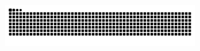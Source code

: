 <img src="https://raw.githubusercontent.com/AbuProgrammiy/AbuProgrammiy/output/snake.svg" alt="Snake animation" />

###
